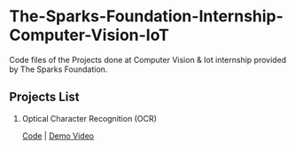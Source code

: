 # The-Sparks-Foundation-Internship-Computer-Vision-IoT
Code files of the Projects done at Computer Vision & Iot internship provided by The Sparks Foundation.

<h2> Projects List </h2>
<ol>
  <li> Optical Character Recognition (OCR) </li>
  <p><a href="https://github.com/MohamedMohy10/The-Sparks-Foundation-Internship-Computer-Vision-IoT/blob/master/Task1%20Optical%20Character%20Recognition%20(OCR)/OCR.ipynb">Code</a>   | <a href="https://youtu.be/WzRy-7AYoVs" rel="nofollow">Demo Video</a></p>
  
  </ol>
